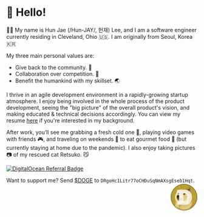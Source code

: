 # :wave: Hello!

🙋‍♂️ My name is Hun Jae (/Hun-JAY/, 헌재) Lee, and I am a software engineer currently residing in Cleveland, Ohio :us:. I am originally from Seoul, Korea :kr:

My three main personal values are:

- Give back to the community. :muscle:
- Collaboration over competition. :dancers:
- Benefit the humankind with my skillset. :earth_asia:

I thrive in an agile development environment in a rapidly-growing startup atmosphere. I enjoy being involved in the whole process of the product development, seeing the "big picture" of the overall product's vision, and making educated & technical decisions accordingly. You can view my resume [here](https://hunj.dev/resume/) if you're interested in my background.

After work, you’ll see me grabbing a fresh cold one :beer:, playing video games with friends :video_game:, and traveling on weekends :car: to eat gourmet food :stew: (but currently staying at home due to the pandemic). I also enjoy taking pictures :camera: of my rescued cat Retsuko. :smirk_cat:

[![DigitalOcean Referral Badge](https://web-platforms.sfo2.cdn.digitaloceanspaces.com/WWW/Badge%201.svg)](https://www.digitalocean.com/?refcode=2088dd639895&utm_campaign=Referral_Invite&utm_medium=Referral_Program&utm_source=badge)

<div>
Want to support me? Send <a href="https://dogecoin.com/" target="_blank">$DOGE</a> to <code>DRgoHc1Litr77oCHDuSqNmAXsgEseb1Hqt</code>. <img src="img/dogecoin.png" align="right" width="72" height="72">
</div>
